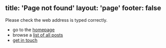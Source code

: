 title: 'Page not found'
layout: 'page'
footer: false
---

Please check the web address is typed correctly.

* go to the [homepage](/)
* browse a [list of all posts](/archive/)
* [get in touch](/contact)
